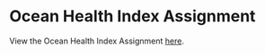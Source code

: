 # Ocean Health Index Assignment 

View the Ocean Health Index Assignment [here](https://rawgit.com/OHI-Science/ohi-global/draft/ESM_270/OHI_Instructions.html).
